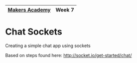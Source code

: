 | [Makers Academy](http://www.makersacademy.com) | Week 7 | 
| ------ | ------ | 

Chat Sockets
============

Creating a simple chat app using sockets

Based on steps found here: http://socket.io/get-started/chat/
